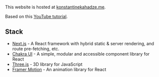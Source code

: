 This website is hosted at [konstantinekahadze.me](https://www.konstantinekahadze.me/).

Based on this [YouTube tutorial](https://www.youtube.com/watch?v=bSMZgXzC9AA).

## Stack

- [Next.js](https://nextjs.org/) - A React framework with hybrid static & server rendering, and route pre-fetching, etc.
- [Chakra UI](https://chakra-ui.com/) - A simple, modular and accessible component library for React
- [Three.js](https://threejs.org/) - 3D library for JavaScript
- [Framer Motion](https://www.framer.com/motion/) - An animation library for React
